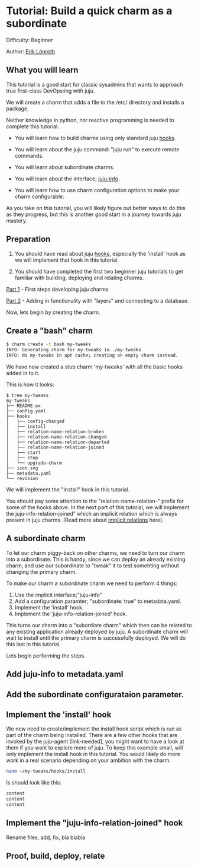 # Tutorial: Build a quick charm as a subordinate

Difficulty: Beginner

Author: [Erik Lönroth](http://eriklonroth.wordpress.com)

## What you will learn
This tutorial is a good start for classic sysadmins that wants to approach true first-class DevOps:ing with juju.

We will create a charm that adds a file to the /etc/ directory and installs a package.

Neither knowledge in python, nor reactive programming is needed to complete this tutorial.

* You will learn how to build charms using only standard juju [hooks].
* You will learn about the juju command: "juju run" to execute remote commands.

* You will learn about subordinate charms.
* You will learn about the interface; [juju-info].
* You will learn how to use charm configuration options to make your charm configurable.

As you take on this tutorial, you will likely figure out better ways to do this as they progress, but this is another good start in a journey towards juju mastery.

## Preparation
1. You should have read about juju [hooks], especially the 'install' hook as we will implement that hook in this tutorial.

2. You should have completed the first two beginner juju tutorials to get familiar with building, deploying and relating charms.

[Part 1] - First steps developing juju charms

[Part 2] - Adding in functionality with "layers" and connecting to a database.

Now, lets begin by creating the charm.

## Create a "bash" charm
```bash
$ charm create -t bash my-tweaks
INFO: Generating charm for my-tweaks in ./my-tweaks
INFO: No my-tweaks in apt cache; creating an empty charm instead.
```

We have now created a stub charm 'my-tweaks' with all the basic hooks added in to it.

This is how it looks:
```
$ tree my-tweaks
my-tweaks
├── README.ex
├── config.yaml
├── hooks
│   ├── config-changed
│   ├── install
│   ├── relation-name-relation-broken
│   ├── relation-name-relation-changed
│   ├── relation-name-relation-departed
│   ├── relation-name-relation-joined
│   ├── start
│   ├── stop
│   └── upgrade-charm
├── icon.svg
├── metadata.yaml
└── revision
```

We will implement the "install" hook in this tutorial. 

You should pay some attention to the "relation-name-relation-" prefix for some of the hooks above. In the next part of this tutorial, we will implement the juju-info-relation-joined" which an implicit relation which is always present in juju charms. (Read more about [implicit relations] here).

## A subordinate charm
To let our charm piggy-back on other charms, we need to turn our charm into a subordinate. This is handy, since we can deploy an already existing charm, and use our subordinate to "tweak" it to test somehting without changing the primary charm. 

To make our charm a subordinate charm we need to perform 4 things:

1. Use the implicit interface;"juju-info" 
2. Add a configuration paramter; "subordinate: true" to metadata.yaml.
3. Implement the 'install' hook.
4. Implement the 'juju-info-relation-joined' hook.

This turns our charm into a "subordiate charm" which then can be related to any existing application already deployed by juju. A subordinate charm will wait to install until the primary charm is successfully deployed. We will do this last in this tutorial.

Lets begin performing the steps.
## Add juju-info to metadata.yaml
## Add the subordinate configurataion parameter.
## Implement the 'install' hook
We now need to create/implement the install hook script which is run as part of the charm being installed. There are a few other hooks that are invoked by the juju-agent [link-needed], you might want to have a look at them if you want to explore more of juju. To keep this example small, will only implement the install hook in this tutorial. You would likely do more work in a real scenario depending on your ambition with the charm.
```bash
nano ~/my-tweaks/hooks/install
```
Is should look like this:
```bash
content
content
content
```
## Implement the "juju-info-relation-joined" hook
Rename files, add, fix, bla blabla

## Proof, build, deploy, relate

[hooks]: https://docs.jujucharms.com/2.5/en/authors-charm-hooks
[part 1]: https://discourse.jujucharms.com/t/tutorial-charm-development-beginner-part-1
[part 2]: https://discourse.jujucharms.com/t/tutorial-charm-development-beginner-part-2
[implicit relations]: https://docs.jujucharms.com/2.5/en/authors-relations#implicit-relations
[juju-info]: https://github.com/juju-solutions/interface-juju-info
